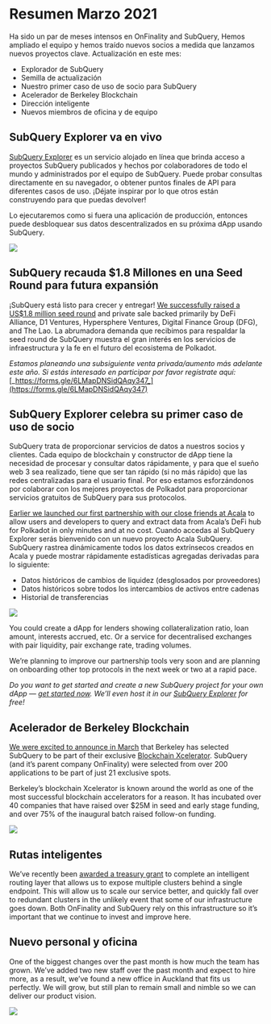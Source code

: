 # Resumen Marzo 2021

Ha sido un par de meses intensos en OnFinality and SubQuery, Hemos ampliado el equipo y hemos traído nuevos socios a medida que lanzamos nuevos proyectos clave. Actualización en este mes:

- Explorador de SubQuery
- Semilla de actualización
- Nuestro primer caso de uso de socio para SubQuery
- Acelerador de Berkeley Blockchain
- Dirección inteligente
- Nuevos miembros de oficina y de equipo

## SubQuery Explorer va en vivo

[SubQuery Explorer](https://explorer.subquery.network/) es un servicio alojado en línea que brinda acceso a proyectos SubQuery publicados y hechos por colaboradores de todo el mundo y administrados por el equipo de SubQuery. Puede probar consultas directamente en su navegador, o obtener puntos finales de API para diferentes casos de uso. ¡Déjate inspirar por lo que otros están construyendo para que puedas devolver!

Lo ejecutaremos como si fuera una aplicación de producción, entonces puede desbloquear sus datos descentralizados en su próxima dApp usando SubQuery.

![](https://miro.medium.com/max/1400/1*GE-Y6XKNOkj_MKY4ZuM5oQ.png)

## **SubQuery recauda $1.8 Millones en una Seed Round para futura expansión**

¡SubQuery está listo para crecer y entregar! [We successfully raised a US$1.8 million seed round](../blogs/20210312-SubQuery-Raises-%241.8M-Seed-Round-for-Future-Expansion.md) and private sale backed primarily by DeFi Alliance, D1 Ventures, Hypersphere Ventures, Digital Finance Group (DFG), and The Lao. La abrumadora demanda que recibimos para respaldar la seed round de SubQuery muestra el gran interés en los servicios de infraestructura y la fe en el futuro del ecosistema de Polkadot.

_Estamos planeando una subsiguiente venta privada/aumento más adelante este año. Si estás interesado en participar por favor regístrate aquí:_ [_https://forms.gle/6LMapDNSidQAqy347_](https://forms.gle/6LMapDNSidQAqy347)

## **SubQuery Explorer celebra su primer caso de uso de socio**

SubQuery trata de proporcionar servicios de datos a nuestros socios y clientes. Cada equipo de blockchain y constructor de dApp tiene la necesidad de procesar y consultar datos rápidamente, y para que el sueño web 3 sea realizado, tiene que ser tan rápido (si no más rápido) que las redes centralizadas para el usuario final. Por eso estamos esforzándonos por colaborar con los mejores proyectos de Polkadot para proporcionar servicios gratuitos de SubQuery para sus protocolos.

[Earlier we launched our first partnership with our close friends at Acala](../customer_announcements/20210316-SubQuery-Integrates-Acala-to-Aggregate-and-Serve-DeFi-Data-to-Polkadot-and-Kusama-Builders.md) to allow users and developers to query and extract data from Acala’s DeFi hub for Polkadot in only minutes and at no cost. Cuando accedas al SubQuery Explorer serás bienvenido con un nuevo proyecto Acala SubQuery. SubQuery rastrea dinámicamente todos los datos extrínsecos creados en Acala y puede mostrar rápidamente estadísticas agregadas derivadas para lo siguiente:

- Datos históricos de cambios de liquidez (desglosados por proveedores)
- Datos históricos sobre todos los intercambios de activos entre cadenas
- Historial de transferencias

![](https://miro.medium.com/max/1400/0*LOig1jNfPTuVk73D)

You could create a dApp for lenders showing collateralization ratio, loan amount, interests accrued, etc. Or a service for decentralised exchanges with pair liquidity, pair exchange rate, trading volumes.

We’re planning to improve our partnership tools very soon and are planning on onboarding other top protocols in the next week or two at a rapid pace.

_Do you want to get started and create a new SubQuery project for your own dApp —_ [_get started now_](https://doc.subquery.network/quickstart.html)_. We’ll even host it in our_ [_SubQuery Explorer_](../blogs/20210305-Announcing-the-SubQuery-Explorer.md) _for free!_

## **Acelerador de Berkeley Blockchain**

[We were excited to announce in March](../blogs/20210523-SubQuery-Joins-Berkeleys-Blockchain-Xcelerator.md) that Berkeley has selected SubQuery to be part of their exclusive [Blockchain Xcelerator](https://www.xcelerator.berkeley.edu/). SubQuery (and it’s parent company OnFinality) were selected from over 200 applications to be part of just 21 exclusive spots.

Berkeley’s blockchain Xcelerator is known around the world as one of the most successful blockchain accelerators for a reason. It has incubated over 40 companies that have raised over $25M in seed and early stage funding, and over 75% of the inaugural batch raised follow-on funding.

![](https://miro.medium.com/max/1400/0*t-_mRJaTnGDQO-VI)

## **Rutas inteligentes**

We’ve recently been [awarded a treasury grant](https://kusama.polkassembly.io/treasury/72) to complete an intelligent routing layer that allows us to expose multiple clusters behind a single endpoint. This will allow us to scale our service better, and quickly fall over to redundant clusters in the unlikely event that some of our infrastructure goes down. Both OnFinality and SubQuery rely on this infrastructure so it’s important that we continue to invest and improve here.

## **Nuevo personal y oficina**

One of the biggest changes over the past month is how much the team has grown. We’ve added two new staff over the past month and expect to hire more, as a result, we’ve found a new office in Auckland that fits us perfectly. We will grow, but still plan to remain small and nimble so we can deliver our product vision.

![](https://miro.medium.com/max/1400/1*cJZxerXHfgVGu4-7h2xw4Q.jpeg)
